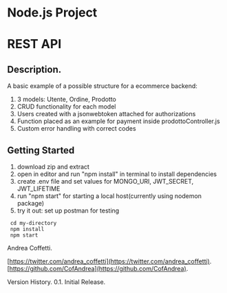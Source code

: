 # Node.js Project
# REST API
## Description.

A basic example of a possible structure for a ecommerce backend:
1. 3 models: Utente, Ordine, Prodotto
2. CRUD functionality for each model
3. Users created with a jsonwebtoken attached for authorizations
4. Function placed as an example for payment inside prodottoController.js
5. Custom error handling with correct codes

## Getting Started

1. download zip and extract
2. open in editor and run "npm install" in terminal to install dependencies 
3. create .env file and set values for MONGO_URI, JWT_SECRET, JWT_LIFETIME
4. run "npm start" for starting a local host(currently using nodemon package)
5. try it out: set up postman for testing
```
 cd my-directory
 npm install
 npm start
```

Andrea Coffetti.

[https://twitter.com/andrea_coffetti](https://twitter.com/andrea_coffetti).
[https://github.com/CofAndrea](https://github.com/CofAndrea).

Version History.
0.1.
Initial Release.